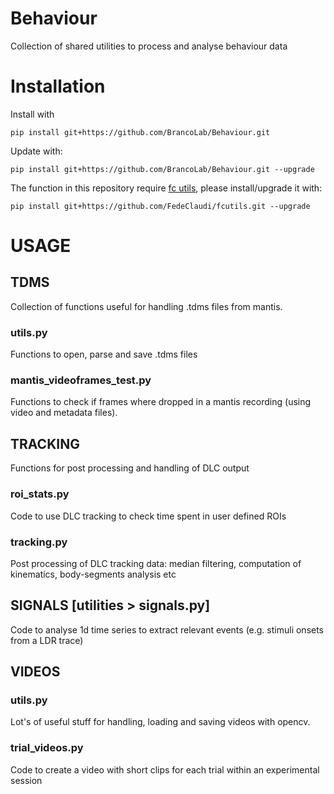 # Behaviour
Collection of shared utilities to process and analyse behaviour data


# Installation
Install with
```
pip install git+https://github.com/BrancoLab/Behaviour.git
```

Update with:
```
pip install git+https://github.com/BrancoLab/Behaviour.git --upgrade
```

The function in this repository require [fc utils](https://github.com/FedeClaudi/fcutils), please 
install/upgrade it with:
```
pip install git+https://github.com/FedeClaudi/fcutils.git --upgrade
```

# USAGE
## TDMS
Collection of functions useful for handling .tdms files from mantis. 

### utils.py
Functions to open, parse and save .tdms files

### mantis_videoframes_test.py
Functions to check if frames where dropped in a mantis recording (using video and metadata files).



## TRACKING
Functions for post processing and handling of DLC output

### roi_stats.py
Code to use DLC tracking to check time spent in user defined ROIs

### tracking.py
Post processing of DLC tracking data: median filtering, computation of kinematics, body-segments analysis etc

## SIGNALS [utilities > signals.py]
Code to analyse 1d time series to extract relevant events (e.g. stimuli onsets from a LDR trace)

## VIDEOS
### utils.py
Lot's of useful stuff for handling, loading and saving videos with opencv. 

### trial_videos.py
Code to create a video with short clips for each trial within an experimental session

